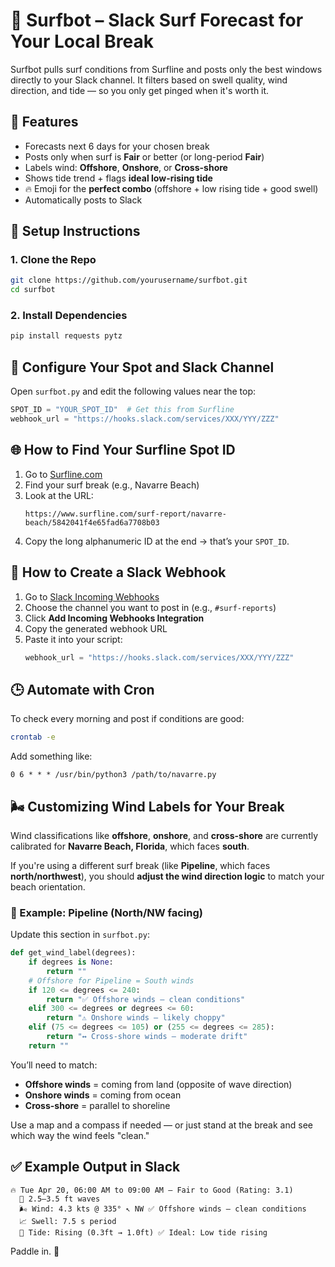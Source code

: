 # 🌊 Surfbot – Slack Surf Forecast for Your Local Break

Surfbot pulls surf conditions from Surfline and posts only the best windows directly to your Slack channel. It filters based on swell quality, wind direction, and tide — so you only get pinged when it's worth it.

## 🔧 Features

- Forecasts next 6 days for your chosen break
- Posts only when surf is **Fair** or better (or long-period **Fair**)
- Labels wind: **Offshore**, **Onshore**, or **Cross-shore**
- Shows tide trend + flags **ideal low-rising tide**
- 🔥 Emoji for the **perfect combo** (offshore + low rising tide + good swell)
- Automatically posts to Slack

## 🚀 Setup Instructions

### 1. Clone the Repo
```bash
git clone https://github.com/yourusername/surfbot.git
cd surfbot
```

### 2. Install Dependencies
```bash
pip install requests pytz
```

## 🔗 Configure Your Spot and Slack Channel

Open `surfbot.py` and edit the following values near the top:

```python
SPOT_ID = "YOUR_SPOT_ID"  # Get this from Surfline
webhook_url = "https://hooks.slack.com/services/XXX/YYY/ZZZ"
```

## 🌐 How to Find Your Surfline Spot ID

1. Go to [Surfline.com](https://www.surfline.com)
2. Find your surf break (e.g., Navarre Beach)
3. Look at the URL:
   ```
   https://www.surfline.com/surf-report/navarre-beach/5842041f4e65fad6a7708b03
   ```
4. Copy the long alphanumeric ID at the end → that’s your `SPOT_ID`.

## 💬 How to Create a Slack Webhook

1. Go to [Slack Incoming Webhooks](https://my.slack.com/services/new/incoming-webhook/)
2. Choose the channel you want to post in (e.g., `#surf-reports`)
3. Click **Add Incoming Webhooks Integration**
4. Copy the generated webhook URL
5. Paste it into your script:
   ```python
   webhook_url = "https://hooks.slack.com/services/XXX/YYY/ZZZ"
   ```

## 🕒 Automate with Cron

To check every morning and post if conditions are good:

```bash
crontab -e
```

Add something like:
```
0 6 * * * /usr/bin/python3 /path/to/navarre.py
```

## 🌬️ Customizing Wind Labels for Your Break

Wind classifications like **offshore**, **onshore**, and **cross-shore** are currently calibrated for **Navarre Beach, Florida**, which faces **south**.

If you're using a different surf break (like **Pipeline**, which faces **north/northwest**), you should **adjust the wind direction logic** to match your beach orientation.

### 📍 Example: Pipeline (North/NW facing)

Update this section in `surfbot.py`:

```python
def get_wind_label(degrees):
    if degrees is None:
        return ""
    # Offshore for Pipeline = South winds
    if 120 <= degrees <= 240:
        return "✅ Offshore winds — clean conditions"
    elif 300 <= degrees or degrees <= 60:
        return "⚠️ Onshore winds — likely choppy"
    elif (75 <= degrees <= 105) or (255 <= degrees <= 285):
        return "↔️ Cross-shore winds — moderate drift"
    return ""
```

You’ll need to match:
- **Offshore winds** = coming from land (opposite of wave direction)
- **Onshore winds** = coming from ocean
- **Cross-shore** = parallel to shoreline

Use a map and a compass if needed — or just stand at the break and see which way the wind feels "clean."

## ✅ Example Output in Slack

```
🔥 Tue Apr 20, 06:00 AM to 09:00 AM — Fair to Good (Rating: 3.1)
  🌊 2.5–3.5 ft waves
  🌬️ Wind: 4.3 kts @ 335° ↖️ NW ✅ Offshore winds — clean conditions
  📈 Swell: 7.5 s period
  🌊 Tide: Rising (0.3ft → 1.0ft) ✅ Ideal: Low tide rising
```

Paddle in. 🌊
